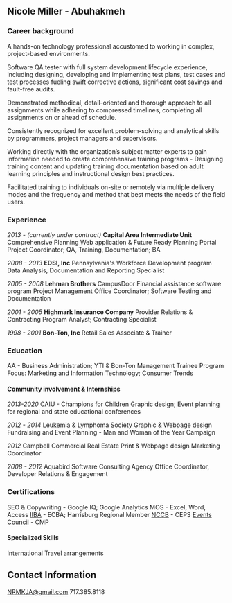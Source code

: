 ## Nicole Miller - Abuhakmeh


###  Career background 

A hands-on technology professional accustomed to working in complex, project-based environments. 

Software QA tester with full system development lifecycle experience, including designing, developing and implementing test plans, test cases and test processes fueling swift corrective actions, significant cost savings and fault-free audits.

Demonstrated methodical, detail-oriented and thorough approach to all assignments while adhering to compressed timelines, completing all assignments on or ahead of schedule.

Consistently recognized for excellent problem-solving and analytical skills by programmers, project managers and supervisors.

Working directly with the organization’s subject matter experts to gain information needed to create comprehensive training programs - Designing training content and updating training documentation based on adult learning principles and instructional design best practices.

Facilitated training to individuals on-site or remotely via multiple delivery modes and the frequency and method that best meets the needs of the field users.



### Experience

*2013 - (currently under contract)*
**Capital Area Intermediate Unit**
Comprehensive Planning Web application & Future Ready Planning Portal
Project Coordinator; QA, Training, Documentation; BA


*2008 - 2013*
**EDSI, Inc**
Pennsylvania's Workforce Development program
Data Analysis, Documentation and Reporting Specialist


*2005 - 2008*
**Lehman Brothers**
CampusDoor Financial assistance software program 
Project Management Office Coordinator; Software Testing and Documentation


*2001 - 2005*
**Highmark Insurance Company**
Provider Relations & Contracting
Program Analyst; Contracting Specialist


*1998 - 2001*
**Bon-Ton, Inc**
Retail Sales Associate & Trainer  



### Education
AA - Business Administration; YTI & Bon-Ton Management Trainee Program
Focus: Marketing and Information Technology; Consumer Trends


#### Community involvement & Internships

*2013-2020*
CAIU - Champions for Children
Graphic design; Event planning for regional and state educational conferences

*2012 - 2014*
Leukemia & Lymphoma Society
Graphic & Webpage design
Fundraising and Event Planning - Man and Woman of the Year Campaign

*2012*
Campbell Commercial Real Estate
Print & Webpage design 
Marketing Coordinator

*2008 - 2012* 
Aquabird Software Consulting Agency
Office Coordinator, Developer Relations & Engagement




### Certifications
SEO & Copywriting - Google IQ; Google Analytics
MOS - Excel, Word, Access
[IIBA](https://www.iiba.org/) - ECBA; Harrisburg Regional Member
[NCCB](https://nccboard.org/certifications/4) - CEPS
[Events Council](https://www.eventscouncil.org/) - CMP 


#### Specialized Skills
International Travel arrangements







## Contact Information

NRMKJA@gmail.com
717.385.8118




